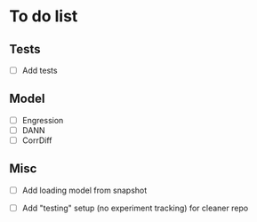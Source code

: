 # To do list

## Tests

- [ ] Add tests

## Model

- [ ] Engression
- [ ] DANN
- [ ] CorrDiff

## Misc

- [ ] Add loading model from snapshot
- [ ] Add "testing" setup (no experiment tracking) for cleaner repo
  